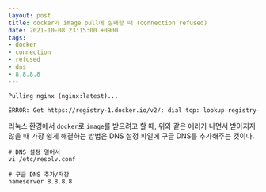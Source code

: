 ```yaml
---
layout: post
title: docker가 image pull에 실패할 때 (connection refused)
date: 2021-10-08 23:15:00 +0900
tags:
- docker
- connection
- refused
- dns
- 8.8.8.8
---
```


```sh
Pulling nginx (nginx:latest)...

ERROR: Get https://registry-1.docker.io/v2/: dial tcp: lookup registry-1.docker.io on [::1]:53: read udp [::1]:40562->[::1]:53: read: connection refused
```

리눅스 환경에서 `docker`로  `image`를 받으려고 할 때, 위와 같은 에러가 나면서 받아지지 않을 때 가장 쉽게 해결하는 방법은 DNS 설정 파일에 구글 DNS를 추가해주는 것이다.

```
# DNS 설정 열어서
vi /etc/resolv.conf

# 구글 DNS 추가/저장
nameserver 8.8.8.8
```
